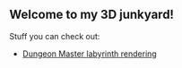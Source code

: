 ## Welcome to my 3D junkyard!

Stuff you can check out:

* [Dungeon Master labyrinth rendering](DungeonMaster/index.html)
